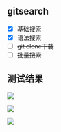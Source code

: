 ## gitsearch ##
- [x] 基础搜索
- [x] 语法搜索
- [ ] ~~git clone下载~~
- [ ] ~~批量搜索~~

## 测试结果 ##
![](https://s2.ax1x.com/2019/06/02/V8ZOFf.md.png)

![](https://s2.ax1x.com/2019/06/02/V8ZzlQ.png)

![](https://s2.ax1x.com/2019/06/02/V8eCmn.png)